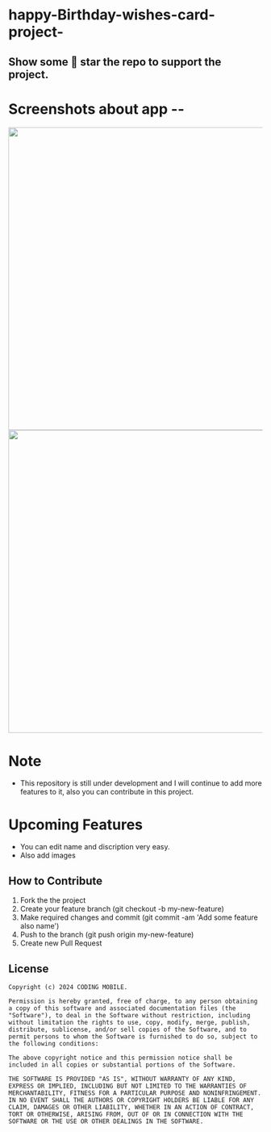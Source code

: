 # happy-Birthday-wishes-card-project-
>  
## Show some 🌟 star the repo to support the project.

# Screenshots about app --
<p>
  <img src="https://github.com/PraweenSoni/happy-Birthday-wishes-card-project-/assets/106673980/24a2b599-e69d-49a9-90b4-42181c27f5cb" heigth="600" width="600" margin-left="20px">
  <img src="https://github.com/PraweenSoni/happy-Birthday-wishes-card-project-/assets/106673980/9d51c387-ce60-4400-9424-bdb1b5ebe283" heigth="600" width="600" margin-left="20px">
</p>


# Note
  - This repository is still under development and I will continue to add more features to it, also you can contribute in this project.
 
# Upcoming Features
  -  You can edit name and discription very easy.
  -  Also add images

## How to Contribute
  1. Fork the the project
  2. Create your feature branch (git checkout -b my-new-feature)
  3. Make required changes and commit (git commit -am 'Add some feature also name')
  4. Push to the branch (git push origin my-new-feature)
  5. Create new Pull Request

## License

    Copyright (c) 2024 CODING MOBILE.
    
    Permission is hereby granted, free of charge, to any person obtaining a copy of this software and associated documentation files (the "Software"), to deal in the Software without restriction, including without limitation the rights to use, copy, modify, merge, publish, distribute, sublicense, and/or sell copies of the Software, and to permit persons to whom the Software is furnished to do so, subject to the following conditions:
    
    The above copyright notice and this permission notice shall be included in all copies or substantial portions of the Software.
    
    THE SOFTWARE IS PROVIDED "AS IS", WITHOUT WARRANTY OF ANY KIND, EXPRESS OR IMPLIED, INCLUDING BUT NOT LIMITED TO THE WARRANTIES OF MERCHANTABILITY, FITNESS FOR A PARTICULAR PURPOSE AND NONINFRINGEMENT. IN NO EVENT SHALL THE AUTHORS OR COPYRIGHT HOLDERS BE LIABLE FOR ANY CLAIM, DAMAGES OR OTHER LIABILITY, WHETHER IN AN ACTION OF CONTRACT, TORT OR OTHERWISE, ARISING FROM, OUT OF OR IN CONNECTION WITH THE SOFTWARE OR THE USE OR OTHER DEALINGS IN THE SOFTWARE.
